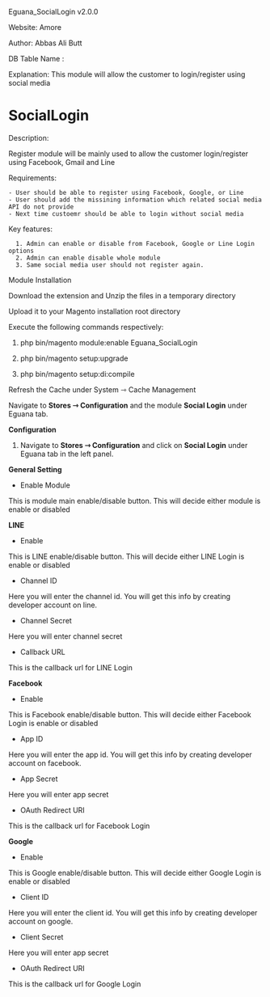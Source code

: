 Eguana_SocialLogin v2.0.0

Website: Amore

Author: Abbas Ali Butt

DB Table Name :
 
Explanation: This module will allow the customer to login/register using social media

# SocialLogin

Description:

Register module will be mainly used to allow the customer login/register using Facebook, Gmail and Line

Requirements:

    - User should be able to register using Facebook, Google, or Line
    - User should add the missining information which related social media API do not provide
    - Next time custoemr should be able to login without social media


Key features:

      1. Admin can enable or disable from Facebook, Google or Line Login options
      2. Admin can enable disable whole module
      3. Same social media user should not register again. 

Module Installation

Download the extension and Unzip the files in a temporary directory

Upload it to your Magento installation root directory

Execute the following commands respectively:

1.  php bin/magento module:enable Eguana_SocialLogin

2.  php bin/magento setup:upgrade

3.  php bin/magento setup:di:compile

Refresh the Cache under System ⇾ Cache Management

Navigate to **Stores ⇾ Configuration** and the module **Social Login** under Eguana tab.


**Configuration**

1. Navigate to **Stores ⇾ Configuration** and click on **Social Login** under Eguana tab in the left panel.

**General Setting**

* Enable Module

This is module main enable/disable button. This will decide either module is enable or disabled

**LINE**

* Enable

This is LINE enable/disable button. This will decide either LINE Login is enable or disabled

* Channel ID

Here you will enter the channel id. You will get this info by creating developer account on line.

* Channel Secret

Here you will enter channel secret

* Callback URL

This is the callback url for LINE Login

**Facebook**

* Enable

This is Facebook enable/disable button. This will decide either Facebook Login is enable or disabled

* App ID

Here you will enter the app id. You will get this info by creating developer account on facebook.

* App Secret

Here you will enter app secret

* OAuth Redirect URI

This is the callback url for Facebook Login

**Google**

* Enable

This is Google enable/disable button. This will decide either Google Login is enable or disabled

* Client ID

Here you will enter the client id. You will get this info by creating developer account on google.

* Client Secret

Here you will enter app secret

* OAuth Redirect URI

This is the callback url for Google Login
